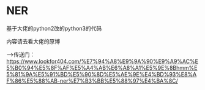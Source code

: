 # NER
基于大佬的python2改的python3的代码

内容请去看大佬的原博

——>传送门：https://www.lookfor404.com/%E7%94%A8%E9%9A%90%E9%A9%AC%E5%B0%94%E5%8F%AF%E5%A4%AB%E6%A8%A1%E5%9E%8Bhmm%E5%81%9A%E5%91%BD%E5%90%8D%E5%AE%9E%E4%BD%93%E8%AF%86%E5%88%AB-ner%E7%B3%BB%E5%88%97%E4%BA%8C/
